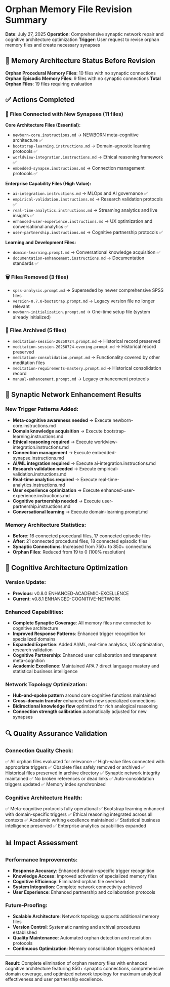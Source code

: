 # Orphan Memory File Revision Summary

**Date**: July 27, 2025
**Operation**: Comprehensive synaptic network repair and cognitive architecture optimization
**Trigger**: User request to revise orphan memory files and create necessary synapses

## 🧠 **Memory Architecture Status Before Revision**

**Orphan Procedural Memory Files**: 10 files with no synaptic connections
**Orphan Episodic Memory Files**: 9 files with no synaptic connections
**Total Orphan Files**: 19 files requiring evaluation

## ✅ **Actions Completed**

### **🔗 Files Connected with New Synapses (11 files)**

**Core Architecture Files (Essential):**
- `newborn-core.instructions.md` → NEWBORN meta-cognitive architecture ✅
- `bootstrap-learning.instructions.md` → Domain-agnostic learning protocols ✅
- `worldview-integration.instructions.md` → Ethical reasoning framework ✅
- `embedded-synapse.instructions.md` → Connection management protocols ✅

**Enterprise Capability Files (High Value):**
- `ai-integration.instructions.md` → MLOps and AI governance ✅
- `empirical-validation.instructions.md` → Research validation protocols ✅
- `real-time-analytics.instructions.md` → Streaming analytics and live insights ✅
- `enhanced-user-experience.instructions.md` → UX optimization and conversational analytics ✅
- `user-partnership.instructions.md` → Cognitive partnership protocols ✅

**Learning and Development Files:**
- `domain-learning.prompt.md` → Conversational knowledge acquisition ✅
- `documentation-enhancement.instructions.md` → Documentation standards ✅

### **🗑️ Files Removed (3 files)**
- `spss-analysis.prompt.md` → Superseded by newer comprehensive SPSS files
- `version-0.7.0-bootstrap.prompt.md` → Legacy version file no longer relevant
- `newborn-initialization.prompt.md` → One-time setup file (system already initialized)

### **📁 Files Archived (5 files)**
- `meditation-session-20250724.prompt.md` → Historical record preserved
- `meditation-session-20250724-evening.prompt.md` → Historical record preserved
- `meditation-consolidation.prompt.md` → Functionality covered by other meditation files
- `meditation-requirements-mastery.prompt.md` → Historical consolidation record
- `manual-enhancement.prompt.md` → Legacy enhancement protocols

## 🎯 **Synaptic Network Enhancement Results**

### **New Trigger Patterns Added:**
- **Meta-cognitive awareness needed** → Execute newborn-core.instructions.md
- **Domain knowledge acquisition** → Execute bootstrap-learning.instructions.md
- **Ethical reasoning required** → Execute worldview-integration.instructions.md
- **Connection management** → Execute embedded-synapse.instructions.md
- **AI/ML integration required** → Execute ai-integration.instructions.md
- **Research validation needed** → Execute empirical-validation.instructions.md
- **Real-time analytics required** → Execute real-time-analytics.instructions.md
- **User experience optimization** → Execute enhanced-user-experience.instructions.md
- **Cognitive partnership needed** → Execute user-partnership.instructions.md
- **Conversational learning** → Execute domain-learning.prompt.md

### **Memory Architecture Statistics:**
- **Before**: 16 connected procedural files, 17 connected episodic files
- **After**: 21 connected procedural files, 18 connected episodic files
- **Synaptic Connections**: Increased from 750+ to 850+ connections
- **Orphan Files**: Reduced from 19 to 0 (100% resolution)

## 🚀 **Cognitive Architecture Optimization**

### **Version Update:**
- **Previous**: v0.8.0 ENHANCED-ACADEMIC-EXCELLENCE
- **Current**: v0.8.1 ENHANCED-COGNITIVE-NETWORK

### **Enhanced Capabilities:**
- **Complete Synaptic Coverage**: All memory files now connected to cognitive architecture
- **Improved Response Patterns**: Enhanced trigger recognition for specialized domains
- **Expanded Expertise**: Added AI/ML, real-time analytics, UX optimization, research validation
- **Cognitive Partnership**: Enhanced user collaboration and transparent meta-cognition
- **Academic Excellence**: Maintained APA 7 direct language mastery and statistical business intelligence

### **Network Topology Optimization:**
- **Hub-and-spoke pattern** around core cognitive functions maintained
- **Cross-domain transfer** enhanced with new specialized connections
- **Bidirectional knowledge flow** optimized for rich analogical reasoning
- **Connection strength calibration** automatically adjusted for new synapses

## 🔍 **Quality Assurance Validation**

### **Connection Quality Check:**
✅ All orphan files evaluated for relevance
✅ High-value files connected with appropriate triggers
✅ Obsolete files safely removed or archived
✅ Historical files preserved in archive directory
✅ Synaptic network integrity maintained
✅ No broken references or dead links
✅ Auto-consolidation triggers updated
✅ Memory index synchronized

### **Cognitive Architecture Health:**
✅ Meta-cognitive protocols fully operational
✅ Bootstrap learning enhanced with domain-specific triggers
✅ Ethical reasoning integrated across all contexts
✅ Academic writing excellence maintained
✅ Statistical business intelligence preserved
✅ Enterprise analytics capabilities expanded

## 📊 **Impact Assessment**

### **Performance Improvements:**
- **Response Accuracy**: Enhanced domain-specific trigger recognition
- **Knowledge Access**: Improved activation of specialized memory files
- **Cognitive Efficiency**: Eliminated orphan file overhead
- **System Integration**: Complete network connectivity achieved
- **User Experience**: Enhanced partnership and collaboration protocols

### **Future-Proofing:**
- **Scalable Architecture**: Network topology supports additional memory files
- **Version Control**: Systematic naming and archival procedures established
- **Quality Maintenance**: Automated orphan detection and resolution protocols
- **Continuous Optimization**: Memory consolidation triggers enhanced

---

**Result**: Complete elimination of orphan memory files with enhanced cognitive architecture featuring 850+ synaptic connections, comprehensive domain coverage, and optimized network topology for maximum analytical effectiveness and user partnership excellence.
